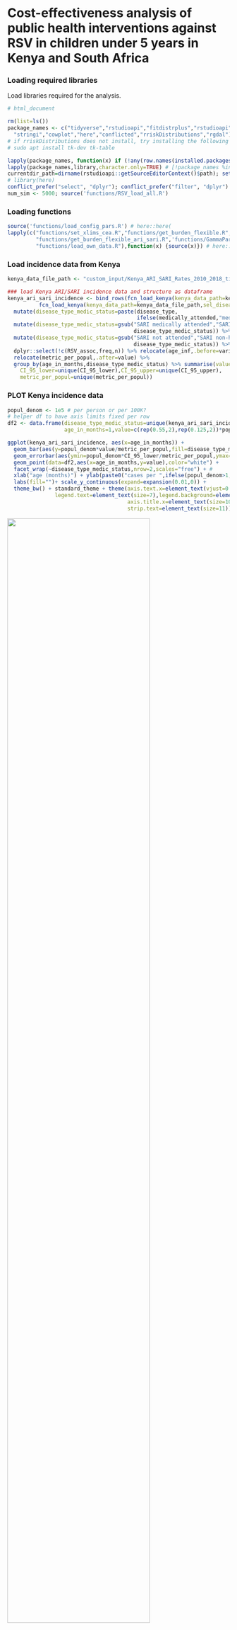 Cost-effectiveness analysis of public health interventions against RSV
in children under 5 years in Kenya and South Africa
================

### Loading required libraries

Load libraries required for the analysis.

``` r
# html_document

rm(list=ls())
package_names <- c("tidyverse","rstudioapi","fitdistrplus","rstudioapi","matrixStats", # "ungeviz",
  "stringi","cowplot","here","conflicted","rriskDistributions","rgdal")
# if rriskDistributions does not install, try installing the following libraries from the command line:
# sudo apt install tk-dev tk-table

lapply(package_names, function(x) if (!any(row.names(installed.packages()) %in% x)) {install.packages(x)})
lapply(package_names,library,character.only=TRUE) # [!package_names %in% "here"]
currentdir_path=dirname(rstudioapi::getSourceEditorContext()$path); setwd(currentdir_path)
# library(here)
conflict_prefer("select", "dplyr"); conflict_prefer("filter", "dplyr")
num_sim <- 5000; source('functions/RSV_load_all.R')
```

### Loading functions

``` r
source('functions/load_config_pars.R') # here::here(
lapply(c("functions/set_xlims_cea.R","functions/get_burden_flexible.R",
         "functions/get_burden_flexible_ari_sari.R",'functions/GammaParmsFromQuantiles.R',
         "functions/load_own_data.R"),function(x) {source(x)}) # here::here()
```

### Load incidence data from Kenya

``` r
kenya_data_file_path <- "custom_input/Kenya_ARI_SARI_Rates_2010_2018_tidydata_updated_2021_08.csv"

### load Kenya ARI/SARI incidence data and structure as dataframe
kenya_ari_sari_incidence <- bind_rows(fcn_load_kenya(kenya_data_path=kenya_data_file_path,sel_disease="ARI")$rsv_incidence_ageinf,
          fcn_load_kenya(kenya_data_path=kenya_data_file_path,sel_disease="SARI")$rsv_incidence_ageinf) %>% 
  mutate(disease_type_medic_status=paste(disease_type, 
                                         ifelse(medically_attended,"medically attended","not attended")) ) %>%
  mutate(disease_type_medic_status=gsub("SARI medically attended","SARI hospitalised",
                                        disease_type_medic_status)) %>%
  mutate(disease_type_medic_status=gsub("SARI not attended","SARI non-hospitalised",
                                        disease_type_medic_status)) %>%
  dplyr::select(!c(RSV_assoc,freq,n)) %>% relocate(age_inf,.before=variable) %>% 
  relocate(metric_per_popul,.after=value) %>% 
  group_by(age_in_months,disease_type_medic_status) %>% summarise(value=unique(value),
    CI_95_lower=unique(CI_95_lower),CI_95_upper=unique(CI_95_upper),
    metric_per_popul=unique(metric_per_popul))
```

### PLOT Kenya incidence data

``` r
popul_denom <- 1e5 # per person or per 100K?
# helper df to have axis limits fixed per row
df2 <- data.frame(disease_type_medic_status=unique(kenya_ari_sari_incidence$disease_type_medic_status),
                  age_in_months=1,value=c(rep(0.55,2),rep(0.125,2))*popul_denom)

ggplot(kenya_ari_sari_incidence, aes(x=age_in_months)) + 
  geom_bar(aes(y=popul_denom*value/metric_per_popul,fill=disease_type_medic_status),position="stack",stat="identity") +
  geom_errorbar(aes(ymin=popul_denom*CI_95_lower/metric_per_popul,ymax=popul_denom*CI_95_upper/metric_per_popul),size=0.4) +
  geom_point(data=df2,aes(x=age_in_months,y=value),color="white") +
  facet_wrap(~disease_type_medic_status,nrow=2,scales="free") + # 
  xlab("age (months)") + ylab(paste0("cases per ",ifelse(popul_denom>1,"100,000 ",""), "person year",ifelse(popul_denom>1,"s",""))) +
  labs(fill="")+ scale_y_continuous(expand=expansion(0.01,0)) +
  theme_bw() + standard_theme + theme(axis.text.x=element_text(vjust=0.5,size=8),axis.text.y=element_text(size=8),
               legend.text=element_text(size=7),legend.background=element_rect(fill=NA),legend.position="bottom", # c(0.92,0.925)
                                      axis.title.x=element_text(size=10),axis.title.y=element_text(size=10),
                                      strip.text=element_text(size=11))
```

<img src="reprod_figs_files/figure-gfm/unnamed-chunk-4-1.png" width="80%" />

``` r
save_flag=FALSE
if (save_flag){
ggsave(paste0("output/cea_plots/kenya_ari_sari_burden_errorbars_grouped_",ifelse(popul_denom>1,"per100k",""),".png"),
        width=42,height=22,units="cm") }
```

### Fit the uncertainty in ARI/SARI incidence data for Kenya with gamma distributions

``` r
ci50_range <- c(25,75)/1e2; ci95_range <- c(2.5,97.5)/1e2
kenya_nonhosp_hosp_incid_ari_sari <- lapply(c("ARI","SARI"), function(x)
  fcn_gen_nonhosp_hosp_incid_samples_kenya(kenya_data_file_path,sel_disease=x,n_iter=5e3,age_maxval=60,
            CI_intervals=ci95_range,randsampl_distrib_type="gamma"))
names(kenya_nonhosp_hosp_incid_ari_sari)=c("ARI","SARI")
```

### Load Kenya deaths data & fit CI95 values with gamma distributions again

``` r
# Load data
deaths_kenya <- read_csv("custom_input/deaths_kenya_tidy_adjusted_02_2022.csv") %>% 
  filter(variable=="rate" & !age_in_months %in% c("<12","12-23","<24","24-59","<60")) %>% 
  mutate(age_in_months=ifelse(age_in_months=="<1","0",age_in_months),freq=1) %>% 
  mutate(freq=ifelse(grepl('-',age_in_months),as.numeric(sapply(age_in_months, 
                              function(x) diff(as.numeric(unlist(strsplit(x,"-"))))))+1,freq)) %>% 
  mutate(age_in_months_orig=factor(age_in_months,levels=unique(age_in_months)),
         age_in_months=ifelse(grepl('-',age_in_months), 
                              sapply(strsplit(age_in_months,'-'),'[[',1),age_in_months)) %>%
  uncount(weights=freq, .id="n",.remove=F) %>% mutate(age_inf=as.numeric(age_in_months)+(n-1)) %>% 
  dplyr::select(!c(n,freq,age_in_months)) %>% relocate(age_inf,.before=value)

# Fit
kenya_deaths_distrib_params <- bind_rows(lapply(c("yes","no"), function(y_no) data.frame(age_inf=0:59, 
  t(sapply(1:(nrow(deaths_kenya)/2), function(x) gamma.parms.from.quantiles(p=c(2.5,97.5)/100, 
  q=as.numeric((deaths_kenya %>% mutate(CI_95_lower=ifelse(CI_95_lower==0,0.1,CI_95_lower)) %>% 
                  filter(in_hospital==y_no) %>% 
  dplyr::select(c(CI_95_lower,CI_95_upper)))[x,]))[c("shape","rate")])),in_hospital=y_no))) %>% 
  mutate(shape=unlist(shape),rate=unlist(rate))
```

### Generate samples for Kenya deaths from the fitted distributions

``` r
kenya_deaths_incid <- lapply(c("yes","no"), function(y_no) t(sapply(0:59, function(x) 
    rgamma(5e3,shape=(kenya_deaths_distrib_params %>% filter(age_inf==x&in_hospital==y_no))$shape,
          rate=(kenya_deaths_distrib_params %>% filter(age_inf==x&in_hospital==y_no))$rate)))/1e5)
names(kenya_deaths_incid)=c("hosp","nonhosp")
```

### Load deaths data for South Africa

``` r
deaths_SA <- read_csv("custom_input/mortality South Africa updated17_01_2022_TIDY.csv") %>% 
  rename(age_in_months=`age in months`,CI_95_lower=LCI,CI_95_upper=UCI,in_hospital=`medically attended`) %>% 
  filter(!in_hospital %in% "total") %>%
  mutate(in_hospital=ifelse(grepl("in-hospital",in_hospital),"yes","no")) %>%
  filter(variable %in% "rate" & !age_in_months %in% c("<1 year","<5 years")) %>% 
  mutate(age_in_months=ifelse(age_in_months=="<1","0",age_in_months),freq=1) %>% 
  mutate(freq=ifelse(grepl('-',age_in_months),as.numeric(sapply(age_in_months, 
                                      function(x) diff(as.numeric(unlist(strsplit(x,"-"))))))+1,freq)) %>% # 
  mutate(age_in_months_orig=factor(age_in_months,unique(age_in_months)),
         age_in_months=ifelse(grepl('-',age_in_months), 
                              sapply(strsplit(age_in_months,'-'),'[[',1),age_in_months)) %>%
  uncount(weights=freq, .id="n",.remove=F) %>% mutate(age_inf=as.numeric(age_in_months)+(n-1)) %>% 
  dplyr::select(!c(n,freq,age_in_months)) %>% relocate(age_inf,.before=value)
```

    ## Rows: 126 Columns: 7
    ## ── Column specification ────────────────────────────────────────────────────────
    ## Delimiter: ","
    ## chr (3): age in months, variable, medically attended
    ## dbl (4): value, LCI, UCI, metric_per_popul
    ## 
    ## ℹ Use `spec()` to retrieve the full column specification for this data.
    ## ℹ Specify the column types or set `show_col_types = FALSE` to quiet this message.

``` r
# plot separately
# ggplot(deaths_SA,aes(x=age_inf,y=value,color=in_hospital)) + geom_line() + geom_point() +
#   geom_ribbon(aes(ymin=CI_95_lower,ymax=CI_95_upper,fill=in_hospital),alpha=0.2) + theme_bw() +
#   scale_x_continuous(breaks=(0:30)*2,expand=expansion(0.01,0)) + scale_y_log10(breaks=2^(-3:7))
```

### Plot incidence of deaths/100k population for both countries

``` r
deaths_data <- bind_rows(deaths_SA %>% select(!age_inf) %>% group_by(age_in_months_orig,in_hospital) %>%
            summarise(value=unique(value),CI_95_lower=unique(CI_95_lower),CI_95_upper=unique(CI_95_upper),
            country="South Africa") %>% ungroup() %>% 
            mutate(age_in_months_orig=as.character(age_in_months_orig)),
        deaths_kenya %>% group_by(age_in_months_orig,in_hospital) %>% summarise(value=unique(value),
            CI_95_lower=unique(CI_95_lower),CI_95_upper=unique(CI_95_upper),country="Kenya")) %>%
        mutate(age_in_months_orig=factor(age_in_months_orig,levels=unique(age_in_months_orig))) %>% 
        group_by(country,age_in_months_orig) %>% 
        mutate(CI_95_lower_sum=sum(CI_95_lower),CI_95_upper_sum=sum(CI_95_upper)) %>% 
  mutate(in_hospital=ifelse(in_hospital=="yes","in-hospital","out-of-hospital"))
```

    ## `summarise()` has grouped output by 'age_in_months_orig'. You can override
    ## using the `.groups` argument.
    ## `summarise()` has grouped output by 'age_in_months_orig'. You can override
    ## using the `.groups` argument.

``` r
# PLOT
ggplot(deaths_data,aes(x=age_in_months_orig)) + 
  geom_bar(aes(y=value,fill=in_hospital),stat="identity") + # ,position="dodge"
  geom_errorbar(aes(ymin=CI_95_lower_sum,ymax=CI_95_upper_sum,group=in_hospital),size=0.2) + # ,position="dodge"
  facet_wrap(~country) + # ,nrow=2 # ,scales="free_y"
  xlab("age (months)") + ylab("deaths per 100,000 person year") + labs(fill="") +
  scale_y_continuous(expand=expansion(0.01,0),breaks=(0:12)*25) + theme_bw() + standard_theme + 
  theme(axis.text.x=element_text(vjust=0.5,size=11),axis.text.y=element_text(size=11),
    legend.text=element_text(size=13),legend.background=element_rect(fill=NA),strip.text=element_text(size=14),
    legend.position=c(0.88,0.925),axis.title.x=element_text(size=13),axis.title.y=element_text(size=13))
```

<img src="reprod_figs_files/figure-gfm/unnamed-chunk-9-1.png" width="80%" />

``` r
# SAVE
# ggsave("output/cea_plots/ALL_deaths_data_stacked_yfixed.png",width=32,height=18,units="cm")

# Calculate concentration of deaths in first 5 months
# (this is a bit crude bc assuming age group size = duration)
deaths_data %>% mutate(before_5_mts=as.numeric(age_in_months_orig)<=5,
                       size_agegr=ifelse(as.numeric(age_in_months_orig)<=12,1,
                                         ifelse(as.numeric(age_in_months_orig)<=16,2,12))) %>%
   group_by(country,before_5_mts) %>%  summarise(value=sum(value*size_agegr))
```

    ## `summarise()` has grouped output by 'country'. You can override using the
    ## `.groups` argument.

    ## # A tibble: 4 × 3
    ## # Groups:   country [2]
    ##   country      before_5_mts value
    ##   <chr>        <lgl>        <dbl>
    ## 1 Kenya        FALSE         659 
    ## 2 Kenya        TRUE          501 
    ## 3 South Africa FALSE         225.
    ## 4 South Africa TRUE          438

### Fit CI95s of South African deaths data with gamma distributions

``` r
SA_deaths_distrib_params <- bind_rows(lapply(c("yes","no"), 
        function(y_no) data.frame(age_inf=0:(nrow(deaths_SA)/2-1), 
        t(sapply(1:(nrow(deaths_SA)/2), function(x) gamma.parms.from.quantiles(p=c(2.5,97.5)/100, 
        q=as.numeric((deaths_SA %>% mutate(CI_95_lower=ifelse(CI_95_lower==0,0.1,CI_95_lower)) %>% 
        filter(in_hospital==y_no) %>% 
        dplyr::select(c(CI_95_lower,CI_95_upper)))[x,]))[c("shape","rate")])),in_hospital=y_no))) %>% 
  mutate(shape=unlist(shape),rate=unlist(rate))
# generate samples from fitted distribs
popul_denom<-unique(deaths_SA$metric_per_popul)
SA_deaths_incid <- lapply(c("yes","no"), function(y_no) t(sapply(0:(nrow(deaths_SA)/2-1), function(x) 
  rgamma(5e3,shape=(SA_deaths_distrib_params %>% filter(age_inf==x&in_hospital==y_no))$shape,
         rate=(SA_deaths_distrib_params %>% filter(age_inf==x&in_hospital==y_no))$rate)))/popul_denom)
names(SA_deaths_incid)=c("hosp","nonhosp")
```

### Check if the fits match the data well

``` r
ggplot(bind_rows(data.frame(age_inf=0:59,value=rowMeans(SA_deaths_incid$hosp),
            t(sapply(1:nrow(SA_deaths_incid$hosp),
    function(x) quantile(SA_deaths_incid$hosp[x,],probs=c(2.5,97.5)/100))),source="fit" ) %>%
      rename(CI_95_lower=`X2.5.`,CI_95_upper=`X97.5.`),
  deaths_SA %>% filter(in_hospital %in% "yes") %>%
      select(age_inf,value,CI_95_lower,CI_95_upper) %>%
    mutate(source="data",value=value/1e5,CI_95_lower=CI_95_lower/1e5,CI_95_upper=CI_95_upper/1e5) ),
      aes(x=age_inf,color=source,fill=source)) + geom_point(aes(y=value)) + geom_line(aes(y=value)) +
  geom_ribbon(aes(ymin=CI_95_lower,ymax=CI_95_upper),alpha=1/5) + scale_y_log10() +
  theme_bw() + standard_theme
```

<img src="reprod_figs_files/figure-gfm/unnamed-chunk-11-1.png" width="80%" />

### Load South African incidence data of RSV disease (ARI/SARI)

#### Load SARI data

``` r
SA_SARI_data <- fcn_load_s_afr(safr_data_path = "custom_input/s_afr_incidence_data_rate.csv") %>%
  mutate(disease_type_medic_status=paste(disease_type,
        ifelse(hospitalisation,"hospitalised","not hospitalised")) ) %>%
  rename(agegroup_mts=age) %>% 
  relocate(age_inf,.before=Province) %>% relocate(Province,.after=disease_type_medic_status) %>% 
  relocate(year,.before=Province)
```

    ## Rows: 1080 Columns: 10
    ## ── Column specification ────────────────────────────────────────────────────────
    ## Delimiter: ","
    ## chr (4): Province, year, disease_type, age
    ## dbl (5): age_inf, rate, rate_CI_lower, rate_CI_upper, popul_denom
    ## lgl (1): hospitalisation
    ## 
    ## ℹ Use `spec()` to retrieve the full column specification for this data.
    ## ℹ Specify the column types or set `show_col_types = FALSE` to quiet this message.

#### Load ILI (influenza-like illness) data

``` r
SA_ILI_data <- read_csv("custom_input/s_afr_ILI_incidence_rate_160921.csv") %>% 
  filter(!(grepl("<",agegroup) | agegroup %in% c("0-5m","6-11m","12-23m","24-59m","<5y"))) %>%
  mutate(agegroup_mts=agegroup,agegroup=gsub("m","",agegroup), freq=1) %>% 
  mutate(freq=ifelse(grepl('-',agegroup),as.numeric(sapply(agegroup,
                function(x) diff(as.numeric(unlist(strsplit(x,"-"))))))+1,freq)) %>% 
  mutate(agegroup=ifelse(grepl('-',agegroup), sapply(strsplit(agegroup,'-'),'[[',1),agegroup)) %>%
  uncount(weights=freq, .id="n",.remove=F) %>% 
  mutate(age_inf=as.numeric(agegroup)+(n-1)) %>% dplyr::select(!c(n,freq,agegroup)) %>% # 
  relocate(age_inf,.before=rate) %>% relocate(disease_type,.before=hospitalisation) %>%
  mutate(disease_type=ifelse(disease_type=="ILI","ARI",""),
         disease_type_medic_status=ifelse(hospitalisation,paste0("medically attended ",disease_type),
                paste0("non medically attended ",disease_type))) %>% 
  relocate(disease_type_medic_status,.before=Province)
```

    ## Rows: 38 Columns: 8
    ## ── Column specification ────────────────────────────────────────────────────────
    ## Delimiter: ","
    ## chr (3): agegroup, disease_type, Province
    ## dbl (4): rate, rate_CI_lower, rate_CI_upper, popul_denom
    ## lgl (1): hospitalisation
    ## 
    ## ℹ Use `spec()` to retrieve the full column specification for this data.
    ## ℹ Specify the column types or set `show_col_types = FALSE` to quiet this message.

#### Concatenate two datasets

``` r
if (!exists("SA_data")){ SA_data=bind_rows(SA_ILI_data,SA_SARI_data) }
```

### Plot South African disease incidence (ARI/SARI)

``` r
# put it into one dataframe
SA_ILI_SARI_rawdata <- bind_rows( 
  distinct(fcn_load_s_afr(safr_data_path="custom_input/s_afr_incidence_data_rate.csv") %>%
  mutate(disease_type_medic_status=paste(disease_type,
                     ifelse(hospitalisation,"hospitalised","not hospitalised"))) %>% select(!age_inf)),
read_csv("custom_input/s_afr_ILI_incidence_rate_160921.csv") %>% 
  filter(!(grepl("<",agegroup) | agegroup %in% c("0-5m","6-11m","12-23m","24-59m","<5y"))) %>%
  rename(age=agegroup) %>% mutate(disease_type=ifelse(disease_type=="ILI","ARI",""),
         disease_type_medic_status=ifelse(hospitalisation,paste0("medically attended ",disease_type),
                                          paste0("non medically attended ",disease_type))) ) %>%
  mutate(age=gsub("m","",age),age=factor(age,levels=unique(age)))
```

    ## Rows: 1080 Columns: 10
    ## ── Column specification ────────────────────────────────────────────────────────
    ## Delimiter: ","
    ## chr (4): Province, year, disease_type, age
    ## dbl (5): age_inf, rate, rate_CI_lower, rate_CI_upper, popul_denom
    ## lgl (1): hospitalisation
    ## 
    ## ℹ Use `spec()` to retrieve the full column specification for this data.
    ## ℹ Specify the column types or set `show_col_types = FALSE` to quiet this message.
    ## Rows: 38 Columns: 8
    ## ── Column specification ────────────────────────────────────────────────────────
    ## Delimiter: ","
    ## chr (3): agegroup, disease_type, Province
    ## dbl (4): rate, rate_CI_lower, rate_CI_upper, popul_denom
    ## lgl (1): hospitalisation
    ## 
    ## ℹ Use `spec()` to retrieve the full column specification for this data.
    ## ℹ Specify the column types or set `show_col_types = FALSE` to quiet this message.

``` r
# PLOT
plot_popul_denom <- 1e5 # per person or per 100K?
  # helper df to have axis limits fixed per row
  df2 <- data.frame(disease_type_medic_status=unique(SA_ILI_SARI_rawdata$disease_type_medic_status),age=1/2,
                    rate=c(rep(0.115,2),rep(0.32,2))*plot_popul_denom)
# create plot
ggplot(SA_ILI_SARI_rawdata,aes(x=age)) + 
  geom_bar(aes(y=plot_popul_denom*rate/popul_denom,fill=disease_type_medic_status),position="stack",stat="identity") +
  geom_errorbar(aes(ymin=plot_popul_denom*rate_CI_lower/popul_denom,ymax=plot_popul_denom*rate_CI_upper/popul_denom),size=0.4) +
  geom_point(data=df2,aes(x=age,y=rate),color="white") +
  facet_wrap(~disease_type_medic_status,nrow=2,scales = "free") + # 
  xlab("age (months)") + ylab(paste0("cases per ",ifelse(popul_denom>1,"100,000 ",""), "person year",ifelse(popul_denom>1,"s",""))) +
  labs(fill="") + scale_y_continuous(expand=expansion(0.01,0)) +
  theme_bw() + standard_theme + theme(axis.text.x=element_text(vjust=0.5,size=8),axis.text.y=element_text(size=8),
               legend.text=element_text(size=7),legend.background=element_rect(fill=NA),legend.position="bottom", # c(0.92,0.925)
                                      axis.title.x=element_text(size=10),axis.title.y=element_text(size=10),
                                      strip.text=element_text(size=11))
```

<img src="reprod_figs_files/figure-gfm/unnamed-chunk-15-1.png" width="80%" />

``` r
# SAVE
# ggsave(paste0("output/cea_plots/SA_ari_sari_burden_errorbars_grouped_ILI_160921",ifelse(popul_denom>1,"per100k",""),".png"),
#        width=42,height=22,units="cm")
```

### Expanding ILI rates to ARI by taking % of ARI with fever in Kenya

``` r
ILI_adjust_SA=TRUE
if (ILI_adjust_SA) { # 
  print("divide by fever proportion")
  SA_data[SA_data$disease_type=="ARI",c("rate","rate_CI_lower","rate_CI_upper")]=
  SA_data[SA_data$disease_type=="ARI",c("rate","rate_CI_lower","rate_CI_upper")]/mean(c(0.333,0.205,0.16))
  divided_fever=TRUE 
  }
```

    ## [1] "divide by fever proportion"

### Fit South African ARI/SARI incidence data by fitting CI95s with gamma distributions

``` r
# CI lower limit should not be 0 -> setting it to 1 in those cases where it's 0
# since average value of mean rate is > 1000, this does not change results more than 0.1%
SA_data$rate_CI_lower[SA_data$age_inf==0 & SA_data$disease_type=="ARI"]=1

### generate 5e3 sample paths for CEA
sa_nonhosp_hosp_incid_ari_sari=lapply(c("ARI","SARI"), 
      function(x) fcn_gen_nonhosp_hosp_incid_samples_SA(SA_data,diseasetype=x,
      n_iter=5e3, age_maxval=60,CI_intervals=ci95_range,randsampl_distrib_type="gamma"))
```

    ## [1] "fitting gamma distrib. to data means and CI95s"
    ## [1] "fitting gamma distrib. to data means and CI95s"

``` r
names(sa_nonhosp_hosp_incid_ari_sari)=c("ARI","SARI")
```

## Cost Estimates

### South African cost estimates

#### Inflation data

``` r
inflation_data <- (read_csv("custom_input/inflation_data.csv") %>% filter(grepl("South Africa",`Country Name`)))
```

    ## Rows: 266 Columns: 24
    ## ── Column specification ────────────────────────────────────────────────────────
    ## Delimiter: ","
    ## chr  (4): Country Name, Country Code, Indicator Name, Indicator Code
    ## dbl (20): 2001, 2002, 2003, 2004, 2005, 2006, 2007, 2008, 2009, 2010, 2011, ...
    ## 
    ## ℹ Use `spec()` to retrieve the full column specification for this data.
    ## ℹ Specify the column types or set `show_col_types = FALSE` to quiet this message.

``` r
inflation_rate <- 1+as.numeric(inflation_data[,(ncol(inflation_data)-5):ncol(inflation_data)])/100
# ratio of exchange rates 2014 vs 2021
exch_rate_adj <- 11.2/14.77
# adjustment of 2014 prices
hist_adj <- prod(inflation_rate)*exch_rate_adj
```

### Load South Africa outpatient cost

``` r
s_afr_outpatient_cost <- bind_rows(data.frame(age="0-59",mean=25,LCI=18.3,UCI=31.8,
                                          cost_type="healthcare",disease="outpatient",name="total"),
      read_csv("custom_input/s_afr_PDE_calcs.csv") %>% filter(grepl("outpatient",disease)) %>%  
  rename(mean=`Mean cost per illness episode (USD)`)) %>% 
  # adjustment for inflation and exch rate change
  mutate(mean=mean*hist_adj,LCI=LCI*hist_adj,UCI=UCI*hist_adj)
```

    ## Rows: 53 Columns: 7
    ## ── Column specification ────────────────────────────────────────────────────────
    ## Delimiter: ","
    ## chr (4): age, name, cost_type, disease
    ## dbl (3): Mean cost per illness episode (USD), LCI, UCI
    ## 
    ## ℹ Use `spec()` to retrieve the full column specification for this data.
    ## ℹ Specify the column types or set `show_col_types = FALSE` to quiet this message.

### Fitting cost estimates (CI95s) with gamma distributions

``` r
if (!any(grepl("shape",colnames(s_afr_outpatient_cost)))) {
  # colbind to original dataframe
for (k_row in 1:nrow(s_afr_outpatient_cost)) {
    gamma_fit <- c(get.gamma.par(p=ci95_range,q=c(s_afr_outpatient_cost$LCI[k_row],s_afr_outpatient_cost$UCI[k_row]),
                             show.output=F,plot=F),scaling=1)
  # if fitting fails, this can be overcome by dividing the costs by 100 and then scaling the fit 100x afterwards
  if (any(is.na(gamma_fit))) { 
    gamma_fit <- c(get.gamma.par(p=ci95_range,
                      q=c(s_afr_outpatient_cost$LCI[k_row],s_afr_outpatient_cost$UCI[k_row])/100,
                                                show.output=F,plot=F),scaling=100) 
    }
  sim_gamma <- rgamma(n=1e4,shape=gamma_fit["shape"],rate=gamma_fit["rate"])*gamma_fit["scaling"]
  gamma_fit <- c(gamma_fit,sim_mean=mean(sim_gamma),
                     sim_ci95_low=as.numeric(quantile(sim_gamma,probs=ci95_range[1])),
                     sim_ci95_up=as.numeric(quantile(sim_gamma,probs=ci95_range[2])))
  if (k_row==1) { SA_outpatient_fit_pars <- gamma_fit } else {
    SA_outpatient_fit_pars <- bind_rows(SA_outpatient_fit_pars,gamma_fit)} 
}
# bind together
  s_afr_outpatient_cost <- bind_cols(s_afr_outpatient_cost,SA_outpatient_fit_pars) %>% 
  mutate(freq=ifelse(grepl('-',age),
                     as.numeric(sapply(age, function(x) diff(as.numeric(unlist(strsplit(x,"-"))))))+1,1)) %>%
  mutate(age=ifelse(grepl('-',age), sapply(strsplit(age,'-'),'[[',1),age)) %>%
  uncount(weights=freq, .id="n",.remove=F) %>% # dplyr::
  mutate(age=as.numeric(age)+(n-1)) %>% select(!c(n,freq)) 
}
```

    ## Warning: The fitting procedure 'L-BFGS-B' has failed (convergence error occurred
    ## or specified tolerance not achieved)!

    ## Warning: The fitting procedure 'BFGS' has failed (convergence error occurred or
    ## specified tolerance not achieved)!

    ## The fitting procedure 'L-BFGS-B' was successful!
    ## The fitting procedure 'L-BFGS-B' was successful!
    ## The fitting procedure 'L-BFGS-B' was successful!
    ## The fitting procedure 'L-BFGS-B' was successful!
    ## The fitting procedure 'L-BFGS-B' was successful!
    ## The fitting procedure 'L-BFGS-B' was successful!

``` r
# PLOT: compare with and data
ggplot(s_afr_outpatient_cost) + geom_point(aes(x=mean,y=sim_mean,color=name,fill=cost_type),shape=21,size=3) +
   theme_bw() + scale_x_log10() + scale_y_log10(expand=expansion(0.1,0))
```

![](reprod_figs_files/figure-gfm/unnamed-chunk-20-1.png)<!-- --> ###
Load inpatient costs (South Africa)

``` r
s_afr_inpatient_cost <- read_csv("custom_input/s_afr_PDE_calcs.csv") %>% 
  filter(!name %in% "PDE" & grepl("inpatient",disease)) %>% 
  rename(mean=`Mean cost per illness episode (USD)`) %>%
  mutate(freq=ifelse(grepl('-',age),
                     as.numeric(sapply(age, function(x) diff(as.numeric(unlist(strsplit(x,"-"))))))+1,1)) %>% 
  mutate(age=ifelse(grepl('-',age), sapply(strsplit(age,'-'),'[[',1),age)) %>% 
  uncount(weights=freq, .id="n",.remove=F) %>% # dplyr::
  mutate(age=as.numeric(age)+(n-1)) %>% select(!c(n,freq)) %>%
  mutate(mean=mean*hist_adj,LCI=LCI*hist_adj,UCI=UCI*hist_adj) # adjustment for inflation and exch rate change
```

    ## Rows: 53 Columns: 7
    ## ── Column specification ────────────────────────────────────────────────────────
    ## Delimiter: ","
    ## chr (4): age, name, cost_type, disease
    ## dbl (3): Mean cost per illness episode (USD), LCI, UCI
    ## 
    ## ℹ Use `spec()` to retrieve the full column specification for this data.
    ## ℹ Specify the column types or set `show_col_types = FALSE` to quiet this message.

### Fit inpatient cost estimates (South Africa) with gamma distributions

``` r
if (!any(grepl("shape",colnames(s_afr_inpatient_cost)))){
  sa_costs_unique <- s_afr_inpatient_cost %>% select(c(name,mean,LCI,UCI,cost_type,disease)) %>% distinct()
  for (k_row in 1:nrow(sa_costs_unique)) {
    g_fit_data <- c(ifelse(sa_costs_unique$LCI[k_row]==0,0.01,sa_costs_unique$LCI[k_row]),
                    sa_costs_unique$UCI[k_row])
    fit_gamma <- c(get.gamma.par(q=g_fit_data,p=ci95_range,show.output=F,plot=F)[c("shape","rate")],scaling=1)
    if (any(is.na(fit_gamma))) {
      print("first fit unsuccesful, re-fit with rescaling")
      fit_gamma <- c(get.gamma.par(q=g_fit_data/100,p=ci95_range,show.output=F,plot=F)[c("shape","rate")],scaling=100)
      }
    sim_gam<-rgamma(n=1e4,rate=fit_gamma["rate"],shape=fit_gamma["shape"])*fit_gamma["scaling"]
    gamma_out<-c(n=k_row,fit_gamma,sim_mean=mean(sim_gam),
                 sim_ci95_low=as.numeric(quantile(sim_gam,probs=ci95_range[1])),
                 sim_ci95_up=as.numeric(quantile(sim_gam,probs=ci95_range[2])))
    if (k_row==1) { gamma_fits <- gamma_out  } else { gamma_fits <- bind_rows(gamma_fits,gamma_out)}
  }
  s_afr_inpatient_cost <- left_join(s_afr_inpatient_cost,
            left_join(sa_costs_unique %>% mutate(n=row_number()),gamma_fits,by="n") %>% select(!n),
            by=c("name","mean","LCI","UCI","cost_type","disease"))
}
```

    ## [1] "first fit unsuccesful, re-fit with rescaling"
    ## [1] "first fit unsuccesful, re-fit with rescaling"
    ## [1] "first fit unsuccesful, re-fit with rescaling"
    ## [1] "first fit unsuccesful, re-fit with rescaling"
    ## [1] "first fit unsuccesful, re-fit with rescaling"
    ## [1] "first fit unsuccesful, re-fit with rescaling"
    ## [1] "first fit unsuccesful, re-fit with rescaling"
    ## [1] "first fit unsuccesful, re-fit with rescaling"
    ## [1] "first fit unsuccesful, re-fit with rescaling"
    ## [1] "first fit unsuccesful, re-fit with rescaling"
    ## [1] "first fit unsuccesful, re-fit with rescaling"
    ## [1] "first fit unsuccesful, re-fit with rescaling"
    ## [1] "first fit unsuccesful, re-fit with rescaling"
    ## [1] "first fit unsuccesful, re-fit with rescaling"
    ## [1] "first fit unsuccesful, re-fit with rescaling"
    ## [1] "first fit unsuccesful, re-fit with rescaling"
    ## [1] "first fit unsuccesful, re-fit with rescaling"
    ## [1] "first fit unsuccesful, re-fit with rescaling"
    ## [1] "first fit unsuccesful, re-fit with rescaling"
    ## [1] "first fit unsuccesful, re-fit with rescaling"
    ## [1] "first fit unsuccesful, re-fit with rescaling"
    ## [1] "first fit unsuccesful, re-fit with rescaling"
    ## [1] "first fit unsuccesful, re-fit with rescaling"

``` r
list_SA_costs <- list("inpatient"=s_afr_inpatient_cost,"outpatient"=s_afr_outpatient_cost)

# cost data types:
# list_SA_costs$inpatient %>% select(c(name,disease,cost_type)) %>% distinct()
# list_SA_costs$outpatient %>% select(c(name,disease,cost_type)) %>% distinct()
```

#### Check if (South Afr) inpatient cost fits are good

``` r
ggplot(s_afr_inpatient_cost,aes(x=age)) + geom_line(aes(y=mean)) + geom_point(aes(y=mean),shape=21) +
  geom_line(aes(y=sim_mean),color="red") + geom_point(aes(y=sim_mean),shape=21,color="red") +
  geom_ribbon(aes(ymin=LCI,ymax=UCI),alpha=0.2) + geom_ribbon(aes(ymin=sim_ci95_low,ymax=sim_ci95_up),fill="red",alpha=0.2) +
  facet_wrap(disease~name~cost_type,scales="free_y") + theme_bw() + standard_theme +
  theme(axis.text.x=element_text(vjust=0.5,size=8),axis.text.y=element_text(size=8),
               legend.text=element_text(size=7),legend.background=element_rect(fill=NA),legend.position="bottom", # c(0.92,0.925)
                                      axis.title.x=element_text(size=10),axis.title.y=element_text(size=10),
                                      strip.text=element_text(size=11)) + ggtitle("black: data, red = fitted values")
```

<img src="reprod_figs_files/figure-gfm/unnamed-chunk-23-1.png" width="80%" />
## KENYA cost estimates

### Load Kenya cost data

``` r
kenya_costs <- read_csv("custom_input/kenya_costing_tables_tidy.csv")
```

    ## Rows: 34 Columns: 8
    ## ── Column specification ────────────────────────────────────────────────────────
    ## Delimiter: ","
    ## chr (4): variable, Age in months, site, currency
    ## dbl (4): mean, median, ci95_low, ci95_up
    ## 
    ## ℹ Use `spec()` to retrieve the full column specification for this data.
    ## ℹ Specify the column types or set `show_col_types = FALSE` to quiet this message.

``` r
# using inpatient/outpatient ratio in South Africa OR study from Malawi, taken from:
# https://www.ncbi.nlm.nih.gov/pmc/articles/PMC7864144/
in_outpatient_cost_ratio <- 45.37/9.26
# we assume that inpatient/outpatient cost ratio is same as in Malawi, and total cost
# (# inpatients)*outpatient_cost*SA_in_outpatient_ratio + (# outpatients)*outpatient_cost = total cost
# outpatient_cost = (total cost)/[(# inpatients)*SA_in_outpatient_ratio + (# outpatients)]
KEN_outpatient_cost <- kenya_costs$mean[kenya_costs$variable %in% "Total healthcare cost"]/
  (kenya_costs$mean[grepl("Total number of inpatients",kenya_costs$variable)]*in_outpatient_cost_ratio + 
     kenya_costs$mean[grepl("Total number of outpatients",kenya_costs$variable)])
# assemble list
ken_inpatient_rows <- kenya_costs %>% filter(grepl("Siaya",site) & grepl("Total patient",variable))
```

### Fit Kenya cost data with gamma distributions

``` r
list_KEN_costs <- list(inpatient_household=bind_cols(
  kenya_costs %>% filter(grepl("Siaya",site) & grepl("Total patient",variable)), 
  t(sapply(1:nrow(ken_inpatient_rows), function(x)
  unlist(get.gamma.par(q=c(ken_inpatient_rows$ci95_low[x],ken_inpatient_rows$median[x],
            ken_inpatient_rows$ci95_up[x])/100,p=c(2.5,50,97.5)/100,plot=F)[c("shape","rate")]))),scaling=100),
  inpatient_healthcare_system=KEN_outpatient_cost*in_outpatient_cost_ratio,outpatient_cost=KEN_outpatient_cost)
```

    ## The fitting procedure 'L-BFGS-B' was successful!

    ## $par
    ## [1] 111.46629  70.42779
    ## 
    ## $value
    ## [1] 6.772076e-05
    ## 
    ## $counts
    ## function gradient 
    ##       29       29 
    ## 
    ## $convergence
    ## [1] 0
    ## 
    ## $message
    ## [1] "CONVERGENCE: REL_REDUCTION_OF_F <= FACTR*EPSMCH"

## Efficacy figures

``` r
lists_of_effics <- list(
  # published novavax data (MV), for mAB: https://www.nejm.org/doi/pdf/10.1056/NEJMoa2110275?articleTools=true)
  list(mat_vacc=list(sympt_disease=c(mean=0.394,CI95_low=0.053,CI95_high=0.612),
                                         hospit=c(mean=0.444,CI95_low=0.196,CI95_high=0.615),
                                         severe=c(mean=0.483,CI95_low=-8.2/100,CI95_high=0.753), # c(mean=0.483,-8.2/100,0.753)
                                         half_life=36.5/30,duration=3),
                           monocl_ab=list(sympt_disease=c(mean=0.772,CI95_low=0.587,CI95_high=0.875),
                                hospit=c(mean=0.611,CI95_low=-3.7/100,CI95_high=0.854),
                                half_life=59.3/30,duration=5)),
  # Phase II data for nirsevimab (mAb): sympt_disease=c(mean=0.701,CI95_low=0.523,CI95_high=0.812),
                                          # hospit=c(mean=0.784,CI95_low=0.519,CI95_high=0.903),
                                          # half_life=59.3/30,duration=5))
  # new data (for MV: Pfizer data from conference, for mAB: https://www.nejm.org/doi/pdf/10.1056/NEJMoa2110275?articleTools=true)
                    list(mat_vacc=list(sympt_disease=c(mean=0.847,CI95_low=0.216,CI95_high=0.976),
                                hospit=c(mean=0.847,CI95_low=0.216,CI95_high=0.976), # no sep data
                                severe=c(mean=0.915,CI95_low=-5.6/100,CI95_high=0.998),
                                half_life=36.5/30,duration=3),
                           monocl_ab=list(sympt_disease=c(mean=0.772,CI95_low=0.587,CI95_high=0.875),
                                hospit=c(mean=0.611,CI95_low=-3.7/100,CI95_high=0.854),
                                half_life=59.3/30,duration=5)),
  # hypothetical, 40% mean effic for everything
  list(mat_vacc=list(sympt_disease=c(mean=0.4,CI95_low=0.2,CI95_high=0.6),
                     hospit=c(mean=0.4,CI95_low=0.2,CI95_high=0.6), # no sep data
                     severe=c(mean=0.4,CI95_low=0.2,CI95_high=0.6),half_life=36.5/30,duration=3),
       monocl_ab=list(sympt_disease=c(mean=0.4,CI95_low=0.2,CI95_high=0.6),
                      hospit=c(mean=0.4,CI95_low=0.2,CI95_high=0.6),half_life=59.3/30,duration=5)),
  # hypothetical, 60% mean effic for everything
  list(mat_vacc=list(sympt_disease=c(mean=0.6,CI95_low=0.4,CI95_high=0.8),
                     hospit=c(mean=0.6,CI95_low=0.4,CI95_high=0.8), # no sep data
                     severe=c(mean=0.6,CI95_low=0.4,CI95_high=0.8),half_life=36.5/30,duration=3),
       monocl_ab=list(sympt_disease=c(mean=0.6,CI95_low=0.4,CI95_high=0.8),
                      hospit=c(mean=0.6,CI95_low=0.4,CI95_high=0.8),half_life=59.3/30,duration=5)),
  list(mat_vacc=list(sympt_disease=c(mean=0.8,CI95_low=0.6,CI95_high=1),
                     hospit=c(mean=0.8,CI95_low=0.6,CI95_high=1), # no sep data
                     severe=c(mean=0.8,CI95_low=0.6,CI95_high=1),half_life=36.5/30,duration=3),
       monocl_ab=list(sympt_disease=c(mean=0.8,CI95_low=0.6,CI95_high=1),
                      hospit=c(mean=0.8,CI95_low=0.6,CI95_high=1),half_life=59.3/30,duration=5))
  )

efficacy_figures <- lists_of_effics[[1]]
```

### Fit efficacy by distributions

``` r
# fitting efficacy figures with a beta distribution
source("functions/fit_efficacy.R")
g(list_effic_betafit,allfits) %=% fcn_betafit_efficacy(effic_figs=efficacy_figures,
                                   scan_range_resol_nsample=c(min=-2,max=2,by=1/100,n_sample=2e4),
                                   optim_range_res=c(min=-1,max=2,by=0.04),optim_initguess=c(-0.05,1))
```

    ## [1] "mat_vacc"      "sympt_disease"
    ## [1] "mat_vacc" "hospit"  
    ## [1] "mat_vacc" "severe"  
    ## [1] "monocl_ab"     "sympt_disease"
    ## [1] "monocl_ab" "hospit"

``` r
# fit as: beta_fit <- rbeta(n=1e4,shape1=alphaval,shape2=betaval)*scale_val + shift_val
```

#### Shift distributions to fit the mean better? (set to false by default)

``` r
# if this is set to true, then the fit is shifted to be more aligned with the mean efficacy rather than
# the CI interval (beta distribution often cannot do both)
flag_adjust_to_mean <- FALSE
if (flag_adjust_to_mean){
mv_severe_err <- c(t(allfits %>% filter(interv=="mat_vacc" & disease=="severe") %>% 
                       select(c(data_mean,data_CI95_low,data_CI95_high)))) -
  c(t(allfits %>% filter(interv=="mat_vacc"&disease=="severe") %>% select(c(mean,CI95_low,CI95_high))))
# adjust
list_effic_betafit$mat_vacc$severe["shift_fit"] <- list_effic_betafit$mat_vacc$severe["shift_fit"] + mv_severe_err[1]
# try how mean changed
sim_beta <- (rbeta(n=1e4,shape1=list_effic_betafit$mat_vacc$severe["shape1"],
              shape2=list_effic_betafit$mat_vacc$severe["shape2"])*list_effic_betafit$mat_vacc$severe["scale_fit"])+
  list_effic_betafit$mat_vacc$severe["shift_fit"]
c(mean(sim_beta),quantile(sim_beta,probs=ci95_range))
}
```

### Dose prices

``` r
pricelist=list("mat_vacc"=2.5,"mAb"=5)
# loop thru: cntrs * interventions
cntrs_cea=c("KEN","ZAF")
par_table <- expand_grid(n_cntr_output=1:length(cntrs_cea),n_interv=1:2); read_calc_flag=c("calc","read")[1]
kenya_deaths_input=TRUE; SA_deaths_input=TRUE
```

### Set if exponential waning of efficacy, create folder name

``` r
# exponential waning model used for efficacy
exp_wane_val <- FALSE
# parameters for exponential waning model
g(list_exp_waning_param,df_exp_waning_param) %=% fcn_exp_waning_rate(efficacy_figures,n_row=60)
# distribution used to fit efficacy figures
effic_dist_fit <- "beta" # 
lower_cov=FALSE # ; lower_cov_val=0.7
subfolder_name <- paste0("new_price_efficacy_",ifelse(kenya_deaths_input,"KENdeaths",""),
                       ifelse(SA_deaths_input,"_SAdeaths",""),
        "_CIs_SA_ILI_",ifelse(ILI_adjust_SA,"broader","narrow"),ifelse(exp_wane_val,"_expwaning",""),
        # ifelse(FALSE,paste0("_coverage",lower_cov_val),""),
        ifelse(flag_adjust_to_mean,"_adj_mv_sev_eff_mean",""),
        ifelse(grepl("gamma",effic_dist_fit),"","_effic_betafit"),"/") 
# ifelse(flag_publ_effic,"","_interim")
```

### Set up initial conditions

``` r
### Before starting loop for the FIRST TIME need to create temp folder (afterwards can comment out this line)
source("init_cea_calc_parallel.R")
```

    ## [1] "calculating costs"
    ## [1] "calculating averted burden"
    ## [1] "calculating total costs"
    ## [1] "aggregating output"

### Outputs of CEA to display

``` r
# outputs to display
all_cols=c("non_hosp_cases","hosp_cases",
           "rsv_deaths","rsv_deaths_disc",
           "total_DALY","total_DALY_disc",
           "cost_rsv_hosp",
           "total_medical_cost","total_medical_cost_disc",
           "incremental_cost","incremental_cost_disc",
           "total_medical_cost_averted","total_medical_cost_disc_averted",
           "non_hosp_cases_averted","hosp_cases_averted",
           "rsv_deaths_averted", 
           "total_DALY_averted","total_DALY_disc_averted",
           "SARI_averted",
           "incremental_cost/DALY_averted",
           "total_YLD","total_YLD_disc",
           "total_YLL","total_YLL_disc",
           "total_YLD_disc_averted","total_YLL_disc_averted",
           "hosp_SARI","non_hosp_SARI","ARI_averted") 
####
burden_cols <- all_cols[!grepl("cost|averted",all_cols)]; cost_cols <- all_cols[grepl("cost",all_cols)]
```

## RUN cost effectiveness calculations

``` r
ci50_range <- c(25,75)/1e2; ci95_range <- c(2.5,97.5)/1e2
# do we also want to calculate with projections from [Li 2020]
CALC_PROJECTION=TRUE
# run calculations (approx 3 mins if CALC_PROJECTION=FALSE, 6 mins if TRUE)
source("functions/cea_loop_cntr_interv.R")
```

### SAVE outputs of CEA

``` r
filenames <- list.files(paste0("output/cea_plots/",subfolder_name),pattern=".csv")[
  !(list.files(paste0("output/cea_plots/",subfolder_name),pattern=".csv") %in% "cea_summary_all.csv")]
filenames <- filenames[grepl("_cea_summary_mean_",filenames)]
for (k_filename in 1:length(filenames)) {
  x=read_csv(paste0("output/cea_plots/",subfolder_name,filenames[k_filename]))
  if (k_filename==1){ cea_summary_all=x } else { cea_summary_all=bind_rows(cea_summary_all,x) }
}
```

    ## Rows: 474 Columns: 18
    ## ── Column specification ────────────────────────────────────────────────────────
    ## Delimiter: ","
    ## chr  (4): source, variable, country_iso, intervention
    ## dbl (13): mean, median, CI50_low, CI50_high, CI95_low, CI95_high, norm_mean,...
    ## lgl  (1): source_num
    ## 
    ## ℹ Use `spec()` to retrieve the full column specification for this data.
    ## ℹ Specify the column types or set `show_col_types = FALSE` to quiet this message.
    ## Rows: 474 Columns: 18
    ## ── Column specification ────────────────────────────────────────────────────────
    ## Delimiter: ","
    ## chr  (4): source, variable, country_iso, intervention
    ## dbl (13): mean, median, CI50_low, CI50_high, CI95_low, CI95_high, norm_mean,...
    ## lgl  (1): source_num
    ## 
    ## ℹ Use `spec()` to retrieve the full column specification for this data.
    ## ℹ Specify the column types or set `show_col_types = FALSE` to quiet this message.
    ## Rows: 476 Columns: 18
    ## ── Column specification ────────────────────────────────────────────────────────
    ## Delimiter: ","
    ## chr  (4): source, variable, country_iso, intervention
    ## dbl (13): mean, median, CI50_low, CI50_high, CI95_low, CI95_high, norm_mean,...
    ## lgl  (1): source_num
    ## 
    ## ℹ Use `spec()` to retrieve the full column specification for this data.
    ## ℹ Specify the column types or set `show_col_types = FALSE` to quiet this message.
    ## Rows: 476 Columns: 18
    ## ── Column specification ────────────────────────────────────────────────────────
    ## Delimiter: ","
    ## chr  (4): source, variable, country_iso, intervention
    ## dbl (13): mean, median, CI50_low, CI50_high, CI95_low, CI95_high, norm_mean,...
    ## lgl  (1): source_num
    ## 
    ## ℹ Use `spec()` to retrieve the full column specification for this data.
    ## ℹ Specify the column types or set `show_col_types = FALSE` to quiet this message.

``` r
# add column of country
cea_summary_all <- cea_summary_all %>% 
                  mutate(plot_variable=NA,country_plot=ifelse(country_iso=="KEN","Kenya","South Africa"))
# save
write_csv(cea_summary_all,paste0("output/cea_plots/",subfolder_name,"cea_summary_all.csv"))
```

## Make summary plots of CEA

#### Settings for plots (variable names)

``` r
### READ IN results of simulations if already available 
# cea_summary_all <- read_csv(paste0("output/cea_plots/",subfolder_name,"cea_summary_all.csv"))
# replace names
old_new_names <- list(
  "old"=list(c("total_YLD","total_YLL","hosp_YLD","hosp_med_att_YLD","non_hosp_YLD","total_DALY"),
            c("rsv_deaths","hosp_SARI","non_hosp_SARI","hosp_cases","non_hosp_cases"),  # ,"ARI_YLD","SARI_YLD"
            c("admin_cost","cost_rsv_hosp","cost_rsv_outpatient","total_medical_cost")),
  "new"=list(c("total YLD","total YLL","YLD hospitalised cases","YLD medically attended cases",
                "YLD non-hospitalised cases","total DALY"),
              c("deaths","hospitalised SARI","non-hospitalised SARI","hospitalised cases","non-hospitalised cases"),
              c("admin. costs","hospitalisation costs","outpatient costs","total medical cost")))
```

### Figures on relative reduction of disease burden

``` r
save_flag=FALSE # TRUE
source("functions/fig_combined_burden_cost_reduct.R")
geom_text_font_size=4.5

for (k_plot in 1:length(plot_list)) {
  plot_list[[k_plot]] <- plot_list[[k_plot]] + 
    theme(axis.text.x=element_text(vjust=0.5,size=9),axis.text.y=element_text(size=8.5),plot.caption=element_text(size=9),
          legend.text=element_text(size=9),legend.background=element_rect(fill=NA),legend.position="bottom", # c(0.92,0.925)
          axis.title.x=element_text(size=10),axis.title.y=element_text(size=10),strip.text=element_text(size=9))
}
```

### Relative reduction in DALYs

``` r
# Disease burden
plot_list[[1]]
```

<img src="reprod_figs_files/figure-gfm/unnamed-chunk-37-1.png" height="100%" />

### Relative reduction in deaths/hospitalisations

``` r
# deaths/ 
plot_list[[2]]
```

![](reprod_figs_files/figure-gfm/unnamed-chunk-38-1.png)<!-- -->

### Relative reduction in treatment costs

``` r
# deaths/ 
plot_list[[3]]
```

![](reprod_figs_files/figure-gfm/unnamed-chunk-39-1.png)<!-- -->

### Plots on ICERs

#### Run calculations of ICERs at different dose price levels

``` r
price_scaling_vect <- 1:20 
# calculates ICERs for different price levels (dataframe for default price: df_interv_incremcosts_icer)
source("functions/icer_plots.R")

# create dataframe with all prices
ICER_sensit_price <- bind_rows(list_scaled) %>%
  mutate(CI50_wrong=CI50_low>CI50_high,CI95_wrong=CI95_low>CI95_high,CI50_low_store=CI50_low,CI95_low_store=CI95_low) %>% # 
  mutate(CI50_low=ifelse(CI50_wrong,CI50_high,CI50_low),CI95_low=ifelse(CI50_wrong,CI95_high,CI95_low),
         CI50_high=ifelse(CI95_wrong,CI50_low_store,CI50_high),CI95_high=ifelse(CI95_wrong,CI95_low_store,CI95_high)) %>%
  select(!c(CI50_wrong,CI95_wrong,CI50_low_store,CI95_low_store)) %>% mutate(across(where(is.numeric),round,1))
```

#### Plot ICERs across price range

Darker shading = CI50, lighter = CI95

``` r
price_limit_MV=30; SAVE_FLAG=F
source("functions/icer_range_plots.R")
```

    ## `summarise()` has grouped output by 'intervention'. You can override using the
    ## `.groups` argument.
    ## `summarise()` has grouped output by 'intervention'. You can override using the
    ## `.groups` argument.
    ## `summarise()` has grouped output by 'intervention'. You can override using the
    ## `.groups` argument.
    ## `summarise()` has grouped output by 'intervention'. You can override using the
    ## `.groups` argument.

``` r
# plots are in the list `p_icer_plotlist`: 
p <- p_icer_plotlist[[4]] + 
  theme(axis.text.x=element_text(vjust=0.5,size=9),axis.text.y=element_text(size=8.5),plot.caption=element_text(size=9),
        legend.text=element_text(size=9),legend.background=element_rect(fill=NA),legend.position="bottom",
          axis.title.x=element_text(size=10),axis.title.y=element_text(size=10),strip.text.x=element_text(size=9))

p
```

<img src="reprod_figs_files/figure-gfm/unnamed-chunk-41-1.png" width="100%" />

### Plot for a few selected prices (Figure 5 in manuscript)

``` r
sel_prices <- list(MV=c(2.5,5,10,20),mAb=c(10,20,40,80)); n_price=length(sel_prices$MV)
# selected DALY metric
sel_DALY_pattern = c("incremental cost/DALY averted","incremental cost/DALY \\(disc")[1]
ICER_sensit_price %>% filter(grepl(sel_DALY_pattern,variable) ) %>% 
  filter( (intervention %in% "MV" & price %in% sel_prices$MV) | (intervention %in% "mAb" & price %in% sel_prices$mAb) ) %>%
  ungroup() %>% group_by(country_iso,intervention) %>% mutate(n_ord=row_number()) %>% 
  mutate(n_ord=ifelse(country_iso %in% "ZAF",n_ord+2*n_price,n_ord)) %>% # # ICER_sensit_price$
  mutate(n_ord=ifelse(intervention %in% "MV",n_ord+n_price,n_ord)) %>% # 
  arrange(n_ord) %>% mutate(cnt_int=factor(cnt_int,levels=unique(cnt_int)),
                            price_interv=factor(price_interv,levels=unique(price_interv))) %>%
  ggplot() + geom_boxplot(aes(x=cnt_int,middle=median, color=price_interv,
                              lower=CI50_low,upper=CI50_high,ymin=CI95_low,ymax=CI95_high),
                          position=position_dodge(width=dodge_val),stat="identity",width=0.85) + # ,size=1.1
  facet_wrap(~variable,scales="free_y",nrow=3) +
  scale_color_manual(values=c(colorRampPalette(colors=c("rosybrown","red"))(n_price),
                              colorRampPalette(colors=c("blue","blueviolet"))(n_price))) +
  geom_vline(xintercept=c(4.5,12.5),linetype="dashed",size=0.3) + 
  geom_vline(xintercept=c(8.5),size=1/2) + geom_hline(yintercept=0,linetype="dashed",size=1/2) +
  xlab("") + ylab("cost in USD (median, CI50/95)") + labs(color="",linetype="") + guides(color=guide_legend(ncol=2)) + 
  scale_x_discrete(expand=expansion(0.05,0)) + 
  theme_bw() + standard_theme + theme(axis.text.x=element_text(angle=0,vjust=1/2,size=10),
                                      axis.text.y=element_text(size=10),strip.text=element_text(size=12),
                                      legend.text=element_text(size=11),legend.position="top",
                                      axis.title.y=element_text(size=12),strip.text.x=element_text(size=12)) 
```

<img src="reprod_figs_files/figure-gfm/unnamed-chunk-42-1.png" width="100%" height="100%" />

### Plots comparing different efficacy levels

``` r
list_folders_effic_scan <- c(
  "output/cea_plots/new_price_efficacy_KENdeaths_SAdeaths_CIs_SA_ILI_broader_effic_40pt_betafit_pricescan",
  "output/cea_plots/new_price_efficacy_KENdeaths_SAdeaths_CIs_SA_ILI_broader_effic_60pt_betafit_pricescan",
  "output/cea_plots/new_price_efficacy_KENdeaths_SAdeaths_CIs_SA_ILI_broader_effic_80pt_betafit_pricescan")

list_df_effic_scan=list()
for (k_folder in 1:length(list_folders_effic_scan)) {
  list_df_effic_scan[[k_folder]] <- read_csv(paste0(list_folders_effic_scan[k_folder],"/ICER_sensit_price.csv")) %>% 
    mutate(median_efficacy=c(40,60,80)[k_folder]) }

# transfrm into dataframe
df_effic_scan <- bind_rows(list_df_effic_scan)
# y axis limits
df_ylim <- df_effic_scan %>% 
  filter(grepl(sel_icer_var_pattern,variable)) %>% group_by(intervention,country_plot) %>%
  summarise(CI95_low_sep_cntr=min(CI95_low),CI95_high_sep_cntr=max(CI95_high),
            CI50_low_sep_cntr=min(CI50_low),CI50_high_sep_cntr=max(CI50_high)) %>% 
  group_by(intervention) %>% mutate(CI95_low=min(CI95_low_sep_cntr),CI95_high=max(CI95_high_sep_cntr),
                                    CI50_low=min(CI50_low_sep_cntr),CI50_high=max(CI50_high_sep_cntr))

# plot
ylim_var_name=list(c("CI50_low","CI50_high"),c("CI95_low","CI95_high"))[[1]]

df_effic_scan %>% filter(grepl(sel_icer_var_pattern,variable)) %>%
# PLOT
ggplot() + geom_line(aes(x=price,y=median,group=median_efficacy)) + 
  geom_ribbon(aes(x=price,ymin=CI50_low,ymax=CI50_high,group=median_efficacy,fill=paste0(median_efficacy,"%")),alpha=1/2) +
  geom_point(data=df_ylim,aes(x=10,y=get(ylim_var_name[1])),color="white") + 
  geom_point(data=df_ylim,aes(x=10,y=get(ylim_var_name[2])),color="white") +
  facet_wrap(intervention~country_plot,scales="free",nrow=2) + 
  geom_hline(data=hline_vals,aes(yintercept=value),size=1/3,linetype="dashed") + # ,5e3
  scale_x_continuous(breaks=(0:20)*5,expand=expansion(0.03,0)) + scale_y_continuous(expand=expansion(0.01,0)) +
  xlab("dose price (2019 USD)") + ylab("ICER (incremental cost per DALY averted)") +
  theme_bw() + standard_theme + plot_theme + labs(fill="median efficacy") + 
  theme(axis.text.x=element_text(angle=90,vjust=1/2,size=10),
        axis.text.y=element_text(size=10),strip.text=element_text(size=12),
        legend.text=element_text(size=11),legend.position="top",
        axis.title.x=element_text(size=12),axis.title.y=element_text(size=12),
        strip.text.x=element_text(size=12)) 
```

<img src="reprod_figs_files/figure-gfm/unnamed-chunk-43-1.png" width="100%" />

``` r
# SAVE
# ggsave(paste0("output/cea_plots/price_efficacy scan.png"),width=40,height=30,units="cm")
```

### Plots comparing CEA results with projected data vs new data

``` r
# load ungeviz library (from https://github.com/wilkelab/ungeviz)
# if not installed: devtools::install_github("wilkelab/ungeviz")
library(ungeviz)
# subfolder_name<-"new_price_efficacy_kenyadeaths_CIs/"
SAVE_FLAG=F
linerange_val=8; width_val=0.19; geom_text_font_size=3
source("functions/compar_plots_loop.R")
# plots are in `list_compar_plots`
list_compar_plots[[1]] + theme(axis.text.x=element_text(angle=90,vjust=1/2,size=10),
        axis.text.y=element_text(size=10),strip.text=element_text(size=12),
        legend.text=element_text(size=11),legend.position="top",
        axis.title.x=element_text(size=12),axis.title.y=element_text(size=12),
        strip.text.x=element_text(size=12)) 
```

<img src="reprod_figs_files/figure-gfm/unnamed-chunk-44-1.png" width="100%" height="100%" />

### Plots comparing reductions in DALYs and medical costs to previous projections

``` r
linerange_val=22; width_val=0.22; geom_text_font_size=4
source("functions/compar_plots_cost_red.R")
p_compar_plot_cost_red + theme(axis.text.x=element_text(angle=90,vjust=1/2,size=10),
        axis.text.y=element_text(size=10),strip.text=element_text(size=12),
        legend.text=element_text(size=11),legend.position="top",
        axis.title.x=element_text(size=12),axis.title.y=element_text(size=12),
        strip.text.x=element_text(size=12)) 
```

<img src="reprod_figs_files/figure-gfm/unnamed-chunk-45-1.png" width="100%" height="100%" />

### Plots comparing incremental costs to previous projections (at default price)

``` r
linerange_val=23; width_val=0.23; geom_text_font_size=5
source("functions/compar_plots_increm_cost.R")
p_increm_cost_compar + theme(axis.text.x=element_text(angle=90,vjust=1/2,size=10),
        axis.text.y=element_text(size=10),strip.text=element_text(size=12),
        legend.text=element_text(size=10),legend.position="top",
        axis.title.x=element_text(size=12),axis.title.y=element_text(size=12),
        strip.text.x=element_text(size=12)) 
```

<img src="reprod_figs_files/figure-gfm/unnamed-chunk-46-1.png" width="100%" height="100%" />

### Plots comparing ICERs to previous projections (at default price)

``` r
CI95_FLAG=F
linerange_val=24; width_val=0.4; geom_text_font_size=4.5
source("functions/icer_comp_plot.R"); 
p_icer_comp + theme(axis.text.x=element_text(angle=90,vjust=1/2,size=10),
        axis.text.y=element_text(size=10),strip.text=element_text(size=11),
        legend.text=element_text(size=10),legend.position="top",
        axis.title.x=element_text(size=12),axis.title.y=element_text(size=11),
        strip.text.x=element_text(size=10),plot.caption=element_text(size=9)) +
guides(color = guide_legend(override.aes = list(size=5)))
```

<img src="reprod_figs_files/figure-gfm/unnamed-chunk-47-1.png" width="100%" height="100%" />

``` r
# SAVE plot
# ggsave(paste0("output/cea_plots/",subfolder_name,"comparisons/ICER_KEN_ZAF.png"),width=38,height=32,units="cm")
# SAVE table of ICER comparisons
# write_csv(df_plot_icer_comp,paste0("output/cea_plots/",subfolder_name,"comparisons/ICER_KEN_ZAF.csv"))
```
